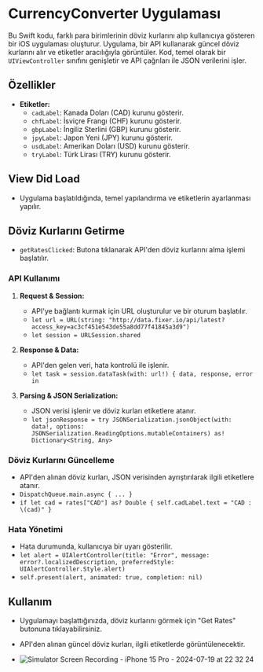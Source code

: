 # CurrencyConverter Uygulaması

Bu Swift kodu, farklı para birimlerinin döviz kurlarını alıp kullanıcıya gösteren bir iOS uygulaması oluşturur. Uygulama, bir API kullanarak güncel döviz kurlarını alır ve etiketler aracılığıyla görüntüler. Kod, temel olarak bir `UIViewController` sınıfını genişletir ve API çağrıları ile JSON verilerini işler.

## Özellikler

- **Etiketler:**
  - `cadLabel`: Kanada Doları (CAD) kurunu gösterir.
  - `chfLabel`: İsviçre Frangı (CHF) kurunu gösterir.
  - `gbpLabel`: İngiliz Sterlini (GBP) kurunu gösterir.
  - `jpyLabel`: Japon Yeni (JPY) kurunu gösterir.
  - `usdLabel`: Amerikan Doları (USD) kurunu gösterir.
  - `tryLabel`: Türk Lirası (TRY) kurunu gösterir.

## View Did Load

- Uygulama başlatıldığında, temel yapılandırma ve etiketlerin ayarlanması yapılır.

## Döviz Kurlarını Getirme

- `getRatesClicked`: Butona tıklanarak API'den döviz kurlarını alma işlemi başlatılır.

### API Kullanımı

1. **Request & Session:**
   - API'ye bağlantı kurmak için URL oluşturulur ve bir oturum başlatılır.
   - `let url = URL(string: "http://data.fixer.io/api/latest?access_key=ac3cf451e543de55a8dd77f41845a3d9")`
   - `let session = URLSession.shared`

2. **Response & Data:**
   - API'den gelen veri, hata kontrolü ile işlenir.
   - `let task = session.dataTask(with: url!) { data, response, error in`

3. **Parsing & JSON Serialization:**
   - JSON verisi işlenir ve döviz kurları etiketlere atanır.
   - `let jsonResponse = try JSONSerialization.jsonObject(with: data!, options: JSONSerialization.ReadingOptions.mutableContainers) as! Dictionary<String, Any>`

### Döviz Kurlarını Güncelleme

- API'den alınan döviz kurları, JSON verisinden ayrıştırılarak ilgili etiketlere atanır.
- `DispatchQueue.main.async { ... }`
- `if let cad = rates["CAD"] as? Double { self.cadLabel.text = "CAD : \(cad)" }`

### Hata Yönetimi

- Hata durumunda, kullanıcıya bir uyarı gösterilir.
- `let alert = UIAlertController(title: "Error", message: error?.localizedDescription, preferredStyle: UIAlertController.Style.alert)`
- `self.present(alert, animated: true, completion: nil)`

## Kullanım

- Uygulamayı başlattığınızda, döviz kurlarını görmek için "Get Rates" butonuna tıklayabilirsiniz.
- API'den alınan güncel döviz kurları, ilgili etiketlerde görüntülenecektir.





- ![Simulator Screen Recording - iPhone 15 Pro - 2024-07-19 at 22 32 24](https://github.com/user-attachments/assets/2edecd84-7277-48e1-ba53-ce3dcb5ba429)
